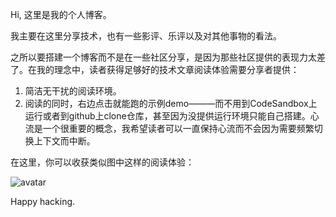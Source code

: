 Hi, 这里是我的个人博客。

我主要在这里分享技术，也有一些影评、乐评以及对其他事物的看法。

之所以要搭建一个博客而不是在一些社区分享，是因为那些社区提供的表现力太差了。在我的理念中，读者获得足够好的技术文章阅读体验需要分享者提供：
1. 简洁无干扰的阅读环境。
2. 阅读的同时，右边点击就能跑的示例demo———而不用到CodeSandbox上运行或者到github上clone仓库，甚至因为没提供运行环境只能自己搭建。心流是一个很重要的概念，我希望读者可以一直保持心流而不会因为需要频繁切换上下文而中断。

在这里，你可以收获类似图中这样的阅读体验：

![avatar](/assets/images/myblog.gif)

Happy hacking.

